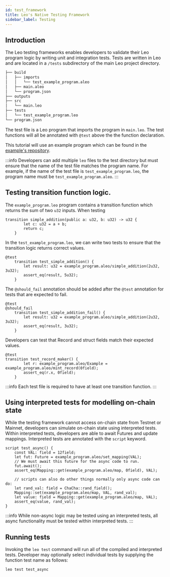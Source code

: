 ```yaml
---
id: test_framework
title: Leo's Native Testing Framework
sidebar_label: Testing
---
```


## Introduction
The Leo testing frameworks enables developers to validate their Leo program logic by writing unit and integration tests. Tests are written in Leo and are located in a `/tests` subdirectory of the main Leo project directory.

```bash
├── build
│   ├── imports
│   │   └── test_example_program.aleo
│   ├── main.aleo
│   └── program.json
├── outputs
├── src
│   └── main.leo
├── tests
│   └── test_example_program.leo
└── program.json
```
The test file is a Leo program that imports the program in `main.leo`.  The test functions will all be annotated with `@test` above the the function declaration. 

This tutorial will use an example program which can be found in the [example's repository](https://github.com/ProvableHQ/leo-examples/tree/main/tests).  

:::info
Developers can add multiple `leo` files to the test directory but must ensure that the name of the test file matches the program name.  For example, if the name of the test file is `test_example_program.leo`, the program name must be `test_example_program.aleo`.
:::


## Testing transition function logic.

The `example_program.leo` program contains a transition function which returns the sum of two `u32` inputs.  When testing 

```Leo
transition simple_addition(public a: u32, b: u32) -> u32 {
        let c: u32 = a + b;
        return c;
    }
```

In the `test_example_program.leo`, we can write two tests to ensure that the transition logic returns correct values.
```Leo
@test
    transition test_simple_addition() {
        let result: u32 = example_program.aleo/simple_addition(2u32, 3u32);
        assert_eq(result, 5u32);
    }
```

The `@should_fail` annotation should be added after the `@test` annotation for tests that are expected to fail.
```Leo
@test
@should_fail
    transition test_simple_addition_fail() {
        let result: u32 = example_program.aleo/simple_addition(2u32, 3u32);
        assert_eq(result, 3u32);
    }
```

Developers can test that Record and struct fields match their expected values.

```Leo
@test
transition test_record_maker() {
        let r: example_program.aleo/Example = example_program.aleo/mint_record(0field);
        assert_eq(r.x, 0field);
    }
```

:::info
Each test file is required to have at least one transition function.
:::


## Using interpreted tests for modelling on-chain state
While the testing framework cannot access on-chain state from Testnet or Mainnet, developers can simulate on-chain state using interpreted tests.  Within interpreted tests, developers are able to await Futures and update mappings.  Interpreted tests are annotated with the `script` keyword.

```Leo
script test_async() {
    const VAL: field = 12field;
    let fut: Future = example_program.aleo/set_mapping(VAL);
    // We must await this future for the async code to run.
    fut.await();
    assert_eq(Mapping::get(example_program.aleo/map, 0field), VAL);

    // scripts can also do other things normally only async code can do:
    let rand_val: field = ChaCha::rand_field();
    Mapping::set(example_program.aleo/map, VAL, rand_val);
    let value: field = Mapping::get(example_program.aleo/map, VAL);
    assert_eq(value, rand_val);
}
```

:::info
While non-async logic may be tested using an interpreted tests, all async functionality must be tested within interpreted tests.
:::


## Running tests
Invoking the `leo test` command will run all of the compiled and interpreted tests. Developer may optionally select individual tests by supplying the function test name as follows:
```bash
leo test test_async
```
